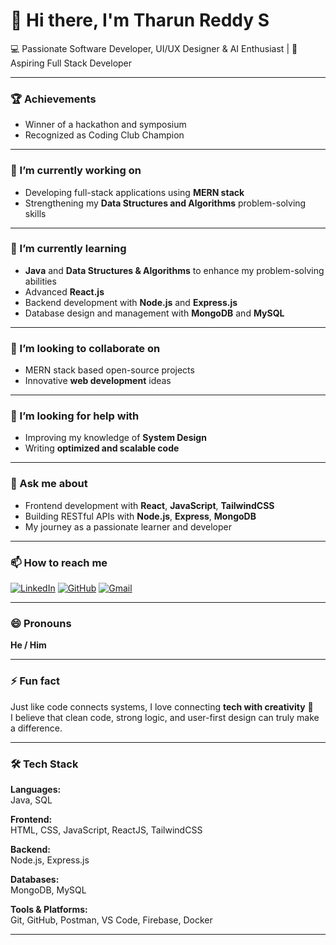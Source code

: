 # 👋 Hi there, I'm Tharun Reddy S

💻 Passionate Software Developer, UI/UX Designer & AI Enthusiast | 🚀 Aspiring Full Stack Developer

---

### 🏆 Achievements
- Winner of a hackathon and symposium  
- Recognized as Coding Club Champion  

---

### 🔭 I’m currently working on
- Developing full-stack applications using **MERN stack**  
- Strengthening my **Data Structures and Algorithms** problem-solving skills  

---

### 🌱 I’m currently learning
- **Java** and **Data Structures & Algorithms** to enhance my problem-solving abilities  
- Advanced **React.js**  
- Backend development with **Node.js** and **Express.js**  
- Database design and management with **MongoDB** and **MySQL**

---

### 👯 I’m looking to collaborate on
- MERN stack based open-source projects  
- Innovative **web development** ideas  

---

### 🤔 I’m looking for help with
- Improving my knowledge of **System Design**  
- Writing **optimized and scalable code**

---

### 💬 Ask me about
- Frontend development with **React**, **JavaScript**, **TailwindCSS**  
- Building RESTful APIs with **Node.js**, **Express**, **MongoDB**  
- My journey as a passionate learner and developer  

---

### 📫 How to reach me
[![LinkedIn](./assets/linkedin.png)](https://linkedin.com/in/tharunreddy)
[![GitHub](https://github.com/tharunreddy08.png)](https://github.com/tharunreddy08)
[![Gmail](https://cdn.jsdelivr.net/npm/simple-icons@v7/icons/gmail.svg)](mailto:tharun.reddy@example.com)
 
---

### 😄 Pronouns
**He / Him**

---

### ⚡ Fun fact
Just like code connects systems, I love connecting **tech with creativity** 🎨  
I believe that clean code, strong logic, and user-first design can truly make a difference.

---

### 🛠️ Tech Stack

**Languages:**  
Java, SQL  

**Frontend:**  
HTML, CSS, JavaScript, ReactJS, TailwindCSS  

**Backend:**  
Node.js, Express.js  

**Databases:**  
MongoDB, MySQL  

**Tools & Platforms:**  
Git, GitHub, Postman, VS Code, Firebase, Docker

---
